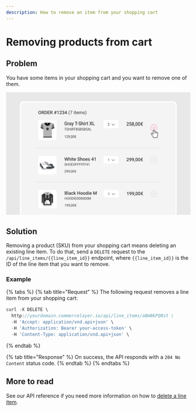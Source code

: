 ```yaml
---
description: How to remove an item from your shopping cart
---
```


# Removing products from cart

## Problem

You have some items in your shopping cart and you want to remove one of them. 

![](../.gitbook/assets/cart-summary-zoom-delete-item-3-lines.jpg)

## Solution

Removing a product \(SKU\) from your shopping cart means deleting an existing line item. To do that, send a `DELETE` request to the `/api/line_items/{{line_item_id}}` endpoint, where `{{line_item_id}}` is the ID of the line item that you want to remove. 

### Example

{% tabs %}
{% tab title="Request" %}
The following request removes a line item from your shopping cart:

```javascript
curl -X DELETE \
  http://yourdomain.commercelayer.io/api/line_items/aBmNkPQRst \
  -H 'Accept: application/vnd.api+json' \
  -H 'Authorization: Bearer your-access-token' \
  -H 'Content-Type: application/vnd.api+json' \
```
{% endtab %}

{% tab title="Response" %}
On success, the API responds with a `204 No Content` status code.
{% endtab %}
{% endtabs %}

## More to read

See our API reference if you need more information on how to [delete a line item](https://docs.commercelayer.io/api/resources/line_items/delete_line_item).

